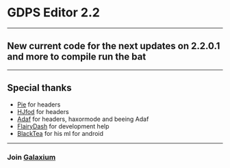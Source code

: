 # GDPS Editor 2.2
---
New current code for the next updates on 2.2.0.1 and more to compile run the bat
---
---
## Special thanks
- [Pie](https://github.com/poweredbypie) for headers
- [HJfod](https://github.com/HJfod) for headers
- [Adaf](https://github.com/adafcaefc) for headers, haxormode and beeing Adaf
- [FlairyDash](https://github.com/FlairyDash) for development help
- [BlackTea](https://github.com/BlackTeaML) for his ml for android
---
### Join [Galaxium](https://discord.gg/ZV2zDu6JUX)

